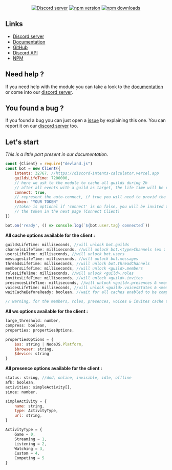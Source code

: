 <div align="center">
	<p>
		<a href="https://discord.gg/4tsZfXrRDR"><img src="https://img.shields.io/discord/1063182666519814206?color=5865F2&logo=discord&logoColor=white" alt="Discord server" /></a>
		<a href="https://www.npmjs.com/package/devland.js"><img src="https://img.shields.io/npm/v/devland.js.svg?maxAge=3600" alt="npm version" /></a>
		<a href="https://www.npmjs.com/package/devland.js"><img src="https://img.shields.io/npm/dt/devland.js.svg?maxAge=3600" alt="npm downloads" /></a>
	</p>
</div>

## Links
- [Discord server](https://discord.gg/4tsZfXrRDR)
- [Documentation](https://devland.mxtorie.xyz)
- [GitHub](https://github.com/Jeotique/devland.js)
- [Discord API](https://discord.gg/discord-api)
- [NPM](https://www.npmjs.com/package/devland.js)

## Need help ?
If you need help with the module you can take a look to the [documentation](https://devland.mxtorie.xyz/) or come into our [discord server](https://discord.gg/4tsZfXrRDR).

## You found a bug ?
If you found a bug you can just open a [issue](https://github.com/Jeotique/devland.js/issues) by explaining this one.
You can report it on our [discord server](https://discord.gg/4tsZfXrRDR) too.

## Let's start
_This is a little part present in our documentation._

```js
const {Client} = require("devland.js")
const bot = new Client({
    intents: 32767, //https://discord-intents-calculator.vercel.app
    guildsLifeTime: 7200000, 
    // here we ask to the module to cache all guilds during 2h
    // after all events with a guild as target, the life time will be reset to 2h
    connect: true,
    // represent the auto-connect, if true you will need to provid the token here
    token: "YOUR TOKEN" 
    //token is optional if 'connect' is on false, you will be invited to put
    // the token in the next page (Connect Client)
})

bot.on('ready', () => console.log(`${bot.user.tag} connected`))
```
**All cache options available for the client :**
```js
guildsLifeTime: milliseconds, //will unlock bot.guilds
channelsLifeTime: milliseconds, //will unlock bot.<type>Channels (ex : bot.textChannels)
usersLifeTime: milliseconds, //will unlock bot.users
messagesLifeTime: milliseconds, //will unlock bot.messages
threadsLifeTime: milliseconds, //will unlock bot.threadChannels
membersLifeTime: milliseconds, //will unlock <guild>.members
rolesLifeTime: milliseconds, //will unlock <guild>.roles
invitesLifeTime: milliseconds, //will unlock <guild>.invites
presencesLifeTime: milliseconds, //will unlock <guild>.presences & <member>.presence
voicesLifeTime: milliseconds, //will unlock <guild>.voicesStates & <member>.voice 
waitCacheBeforeReady: boolean, //wait for all caches enabled to be completed before emit the ready event, by default set to true

// warning, for the members, roles, presences, voices & invites cache the guilds cache must be enabled too
```
**All ws options available for the client :**
```js
large_threshold: number,
compress: boolean,
properties: propertiesOptions,

propertiesOptions = {
    $os: string | NodeJS.Platform,
    $browser: string,
    $device: string
}
```
**All presence options available for the client :**
```js
status: string, //dnd, online, invisible, idle, offline
afk: boolean,
activities: simpleActivity[],
since: number,

simpleActivity = {
    name: string,
    type: ActivityType,
    url: string,
}

ActivityType = {
    Game = 0,
    Streaming = 1,
    Listening = 2,
    Watching = 3,
    Custom = 4,
    Competing = 5
}
```
